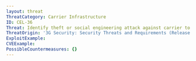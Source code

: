 ```yaml
---
layout: threat
ThreatCategory: Carrier Infrastructure
ID: CEL-36
Threat: Identify theft or social engineering attack against carrier to associate phone number with a different SIM card / mobile device, resulting in re-routing phone calls and text messages to an attacker and enabling eavesdropping, credential theft, or other attacks
ThreatOrigin: '3G Security: Security Threats and Requirements (Release 4) [^165]'
ExploitExample:
CVEExample:
PossibleCountermeasures: {}
---
```

